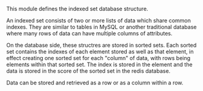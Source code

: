 This module defines the indexed set database structure.  

An indexed set consists of two or more lists of data which share common indexes.  They are similar to tables
in MySQL or another traditional database where many rows of data can have multiple columns of attributes.  

On the database side, these structres are stored in sorted sets.  Each sorted set contains the indexes of
each element stored as well as that element, in effect creating one sorted set for each "column" of data, with
rows being elements within that sorted set.  The index is stored in the element and the data is stored
in the score of the sorted set in the redis database.  

Data can be stored and retrieved as a row or as a column within a row.  